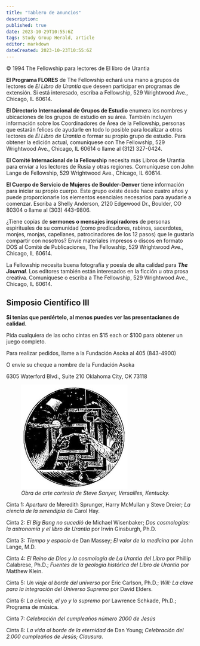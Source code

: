 ```yaml
---
title: "Tablero de anuncios"
description: 
published: true
date: 2023-10-29T10:55:6Z
tags: Study Group Herald, article
editor: markdown
dateCreated: 2023-10-23T10:55:6Z
---
```


<p class="v-card v-sheet theme--light grey lighten-3 px-2">© 1994 The Fellowship para lectores de El libro de Urantia</p>


**El Programa FLORES** de The Fellowship echará una mano a grupos de lectores de _El Libro de Urantia_ que deseen participar en programas de extensión. Si está interesado, escriba a Fellowship, 529 Wrightwood Ave., Chicago, IL 60614.

**El Directorio Internacional de Grupos de Estudio** enumera los nombres y ubicaciones de los grupos de estudio en su área. También incluyen información sobre los Coordinadores de Área de la Fellowship, personas que estarán felices de ayudarle en todo lo posible para localizar a otros lectores de _El Libro de Urantia_ o formar su propio grupo de estudio. Para obtener la edición actual, comuníquese con The Fellowship, 529 Wrightwood Ave., Chicago, IL 60614 o llame al (312) 327-0424.

**El Comité Internacional de la Fellowship** necesita más Libros de Urantia para enviar a los lectores de Rusia y otras regiones. Comuníquese con John Lange de Fellowship, 529 Wrightwood Ave., Chicago, IL 60614.

**El Cuerpo de Servicio de Mujeres de Boulder-Denver** tiene información para iniciar su propio cuerpo. Este grupo existe desde hace cuatro años y puede proporcionarle los elementos esenciales necesarios para ayudarle a comenzar. Escriba a Shelly Anderson, 2120 Edgewood Dr., Boulder, CO 80304 o llame al (303) 443-9806.

¿Tiene copias de **sermones o mensajes inspiradores** de personas espirituales de su comunidad (como predicadores, rabinos, sacerdotes, monjes, monjas, capellanes, patrocinadores de los 12 pasos) que le gustaría compartir con nosotros? Envíe materiales impresos o discos en formato DOS al Comité de Publicaciones, The Fellowship, 529 Wrightwood Ave., Chicago, IL 60614.

La Fellowship necesita buena fotografía y poesía de alta calidad para ***The Journal***. Los editores también están interesados en la ficción u otra prosa creativa. Comuníquese o escriba a The Fellowship, 529 Wrightwood Ave., Chicago, IL 60614.

## Simposio Científico III

**Si tenías que perdértelo, al menos puedes ver las presentaciones de calidad.**

Pida cualquiera de las ocho cintas en \$15 each or \$100 para obtener un juego completo.

Para realizar pedidos, llame a la Fundación Asoka al 405 (843-4900)

O envíe su cheque a nombre de la Fundación Asoka

6305 Waterford Blvd., Suite 210 Oklahoma City, OK 73118

<figure id="Figure_1" class="image urantiapedia">
<img src="/image/article/Study_Group_Herald/Artwork_Steve_Sawyer.jpg">
<figcaption><em>Obra de arte cortesía de Steve Sanyer, Versailles, Kentucky.</em></figcaption>
</figure>


Cinta 1: _Apertura_ de Meredith Sprunger, Harry McMullan y Steve Dreier; _La ciencia de la serendipia_ de Carol Hay.

Cinta 2: _El Big Bang no sucedió_ de Michael Wisenbaker; _Dos cosmologías: la astronomía y el libro de Urantia_ por Irwin Ginsburgh, Ph.D.

Cinta 3: _Tiempo y espacio_ de Dan Massey; _El valor de la medicina_ por John Lange, M.D.

Cinta 4: _El Reino de Dios y la cosmología de La Urantia del Libro_ por Phillip Calabrese, Ph.D.; _Fuentes de la geología histórica del Libro de Urantia_ por Matthew Klein.

Cinta 5: _Un viaje al borde del universo_ por Eric Carlson, Ph.D.; _Will: La clave para la integración del Universo Supremo_ por David Elders.

Cinta 6: _La ciencia, el yo y lo supremo_ por Lawrence Schkade, Ph.D.; Programa de música.

Cinta 7: _Celebración del cumpleaños número 2000 de Jesús_

Cinta 8: _La vida al borde de la eternidad_ de Dan Young; _Celebración del 2.000 cumpleaños de Jesús; Clausura_.

